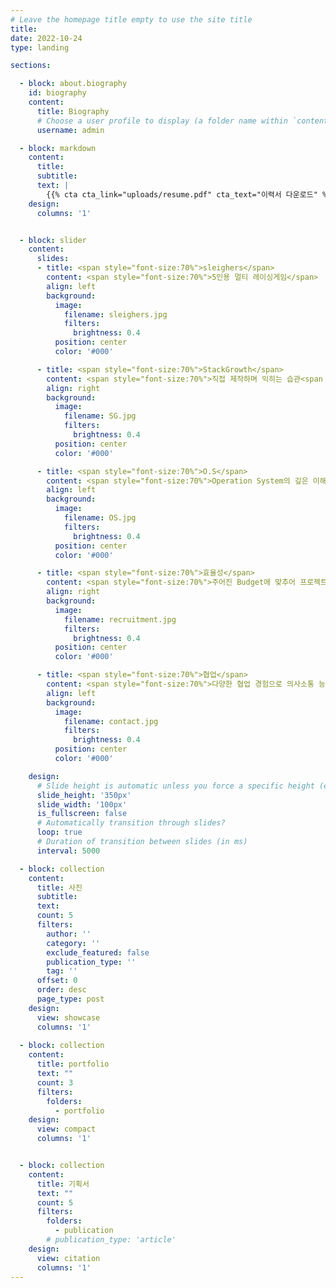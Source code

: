 ```yaml
---
# Leave the homepage title empty to use the site title
title:
date: 2022-10-24
type: landing

sections:

  - block: about.biography
    id: biography
    content:
      title: Biography
      # Choose a user profile to display (a folder name within `content/authors/`)
      username: admin

  - block: markdown
    content:
      title:
      subtitle:
      text: |
        {{% cta cta_link="uploads/resume.pdf" cta_text="이력서 다운로드" %}}
    design:
      columns: '1'


  - block: slider
    content:
      slides:
      - title: <span style="font-size:70%">sleighers</span>
        content: <span style="font-size:70%">5인용 멀티 레이싱게임</span>
        align: left
        background:
          image:
            filename: sleighers.jpg
            filters:
              brightness: 0.4
          position: center
          color: '#000'

      - title: <span style="font-size:70%">StackGrowth</span>
        content: <span style="font-size:70%">직접 제작하며 익히는 습관<span style="font-size:70%">
        align: right
        background:
          image:
            filename: SG.jpg
            filters:
              brightness: 0.4
          position: center
          color: '#000'

      - title: <span style="font-size:70%">O.S</span>
        content: <span style="font-size:70%">Operation System의 깊은 이해</span>
        align: left
        background:
          image:
            filename: OS.jpg
            filters:
              brightness: 0.4
          position: center
          color: '#000'

      - title: <span style="font-size:70%">효율성</span>
        content: <span style="font-size:70%">주어진 Budget에 맞추어 프로젝트를 runnable하게 만드는 능력</span>
        align: right
        background:
          image:
            filename: recruitment.jpg
            filters:
              brightness: 0.4
          position: center
          color: '#000'

      - title: <span style="font-size:70%">협업</span>
        content: <span style="font-size:70%">다양한 협업 경험으로 의사소통 능력 보유</span>
        align: left
        background:
          image:
            filename: contact.jpg
            filters:
              brightness: 0.4
          position: center
          color: '#000'

    design:
      # Slide height is automatic unless you force a specific height (e.g. '400px')
      slide_height: '350px'
      slide_width: '100px'
      is_fullscreen: false
      # Automatically transition through slides?
      loop: true
      # Duration of transition between slides (in ms)
      interval: 5000

  - block: collection
    content:
      title: 사진
      subtitle:
      text:
      count: 5
      filters:
        author: ''
        category: ''
        exclude_featured: false
        publication_type: ''
        tag: ''
      offset: 0
      order: desc
      page_type: post
    design:
      view: showcase
      columns: '1'
  
  - block: collection
    content:
      title: portfolio
      text: ""
      count: 3
      filters:
        folders:
          - portfolio
    design:
      view: compact
      columns: '1'


  - block: collection
    content:
      title: 기획서
      text: ""
      count: 5
      filters:
        folders:
          - publication
        # publication_type: 'article'
    design:
      view: citation
      columns: '1'
---
```

